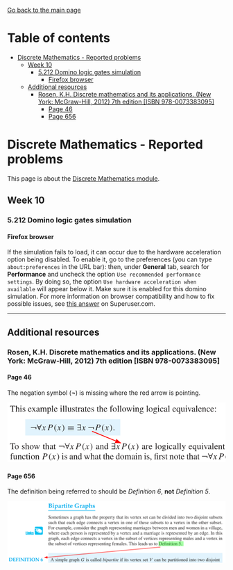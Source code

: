 [Go back to the main page](https://github.com/world-class/REPL)

# Table of contents
<!-- vim-markdown-toc GFM -->

* [Discrete Mathematics - Reported problems](#discrete-mathematics---reported-problems)
    * [Week 10](#week-10)
        * [5.212 Domino logic gates simulation](#5212-domino-logic-gates-simulation)
            * [Firefox browser](#firefox-browser)
    * [Additional resources](#additional-resources)
        * [Rosen, K.H. Discrete mathematics and its applications. (New York: McGraw-Hill, 2012) 7th edition [ISBN 978-0073383095]](#rosen-kh-discrete-mathematics-and-its-applications-new-york-mcgraw-hill-2012-7th-edition-isbn-978-0073383095)
            * [Page 46](#page-46)
            * [Page 656](#page-656)

<!-- vim-markdown-toc -->

# Discrete Mathematics - Reported problems
This page is about the [Discrete Mathematics module](../../../modules/level_4/discrete_mathematics/).

## Week 10
### 5.212 Domino logic gates simulation
#### Firefox browser
If the simulation fails to load, it can occur due to the hardware acceleration option being disabled. To enable it, go to the preferences (you can type `about:preferences` in the URL bar): then, under **General** tab, search for **Performance** and uncheck the option `Use recommended performance settings`. By doing so, the option `Use hardware acceleration when available` will appear below it. Make sure it is enabled for this domino simulation. For more information on browser compatibility and how to fix possible issues, see [this answer](https://superuser.com/a/836833/1032549) on Superuser.com.

---

## Additional resources
### Rosen, K.H. Discrete mathematics and its applications. (New York: McGraw-Hill, 2012) 7th edition [ISBN 978-0073383095]
#### Page 46
The negation symbol (**¬**) is missing where the red arrow is pointing.

![Rosen p46](./images/rosen_p46.png)

#### Page 656
The definition being referred to should be _Definition 6_, **not** _Definition 5_.

![Rosen p656](./images/rosen_p656.png)
